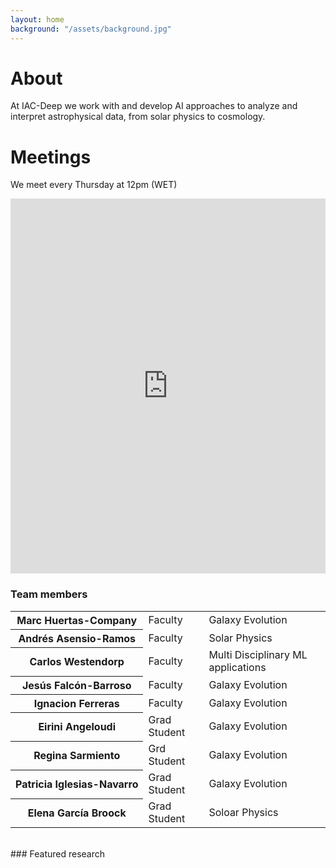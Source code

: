 ```yaml
---
layout: home
background: "/assets/background.jpg"
---
```


# About

At IAC-Deep we work with and develop AI approaches to analyze and interpret astrophysical data, from solar physics to cosmology.
<br>

# Meetings

We meet every Thursday at 12pm (WET)

<style>
.responsive-iframe {
  width: 100%;
  height: 600px; /* or you can use 100vh for full viewport height */
  border: none; /* Optional: Removes the default iframe border */
}
</style>

<iframe class="responsive-iframe" src="https://docs.google.com/spreadsheets/d/e/2PACX-1vSOG3qUlK87cqUNnrQuKIHNU0pl2HNVE6iSyUgnnH5SYjG0pMCnxt11ysdtDgcSq2GS7m-68lP-gPqe/pubhtml?gid=0&single=true&widget=true&headers=false&chrome=false"></iframe>


### Team members


<table class="table table-striped">
  <tbody>      
    <tr>
      <th scope="row"><nobr>Marc Huertas-Company</nobr> </th>
      <td>Faculty</td>
      <td>Galaxy Evolution</td>
    </tr>
    <tr>
      <th scope="row"><nobr>Andrés Asensio-Ramos</nobr> </th>
      <td>Faculty</td>
      <td>Solar Physics</td>
    </tr>     
    <tr>
      <th scope="row"><nobr>Carlos Westendorp</nobr> </th>
      <td>Faculty</td>
      <td>Multi Disciplinary ML applications</td>
    </tr> 
    <tr>
      <th scope="row"><nobr>Jesús Falcón-Barroso</nobr> </th>
      <td>Faculty</td>
      <td>Galaxy Evolution</td>
    </tr>
    <tr>
      <th scope="row"><nobr>Ignacion Ferreras</nobr> </th>
      <td>Faculty</td>
      <td>Galaxy Evolution</td>
    </tr>
    <tr>
      <th scope="row"><nobr>Eirini Angeloudi</nobr> </th>
      <td>Grad Student</td>
      <td>Galaxy Evolution</td>
    </tr>
    <tr>
      <th scope="row"><nobr>Regina Sarmiento</nobr> </th>
      <td>Grd Student</td>
       <td>Galaxy Evolution</td>
    </tr>
    <tr>
      <th scope="row"><nobr>Patricia Iglesias-Navarro</nobr> </th>
      <td>Grad Student</td>
      <td>Galaxy Evolution</td>
    </tr>
    <tr>
      <th scope="row"><nobr>Elena García Broock</nobr> </th>
      <td>Grad Student</td>
      <td>Soloar Physics</td>
    </tr>
    
  </tbody>
</table>

<br>
### Featured research


